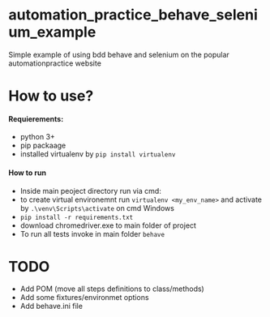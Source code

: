 # automation_practice_behave_selenium_example
Simple example of using bdd behave and selenium on the popular automationpractice website



# How to use?
#### Requierements:
- python 3+
- pip packaage
- installed virtualenv by `pip install virtualenv`
#### How to run
- Inside main peoject directory run via cmd:
- to create virtual environemnt run `virtualenv <my_env_name>` and activate by `.\venv\Scripts\activate` on cmd Windows
- `pip install -r requirements.txt`
- download chromedriver.exe to main folder of project
- To run all tests invoke in main folder `behave`


# TODO
- Add POM (move all steps definitions to class/methods)
- Add some fixtures/environmet options
- Add behave.ini file 

 

 